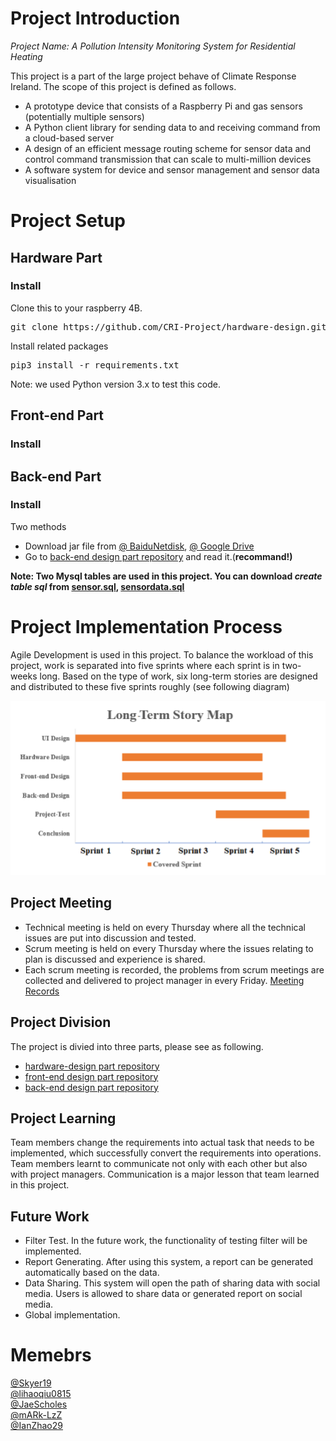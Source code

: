# Project Introduction
*Project Name: A Pollution Intensity Monitoring System for Residential Heating*

This project is a part of the large project behave of Climate Response Ireland. The scope of this project is defined as follows. 
- A prototype device that consists of a Raspberry Pi and gas sensors (potentially multiple sensors)
- A Python client library for sending data to and receiving command from a cloud-based server
- A design of an efficient message routing scheme for sensor data and control command transmission that can scale to multi-million devices 
- A software system for device and sensor management and sensor data visualisation

# Project Setup
## Hardware Part

### Install
Clone this to your raspberry 4B.
<pre>git clone https://github.com/CRI-Project/hardware-design.git</pre> 
Install related packages
<pre>pip3 install -r requirements.txt</pre>
Note: we used Python version 3.x to test this code.

## Front-end Part

### Install

## Back-end Part

### Install
Two methods
- Download jar file from [@ BaiduNetdisk](https://pan.baidu.com/xxxx), [@ Google Drive](https://drive.google.com/drive/folders/16v6IR2Z6iUJrjWRO28L27aog0YoRvsfB?usp=sharing)
- Go to [back-end design part repository](https://github.com/CRI-Project/back-end-design) and read it.(**recommand!)**

**Note: 
Two Mysql tables are used in this project. You can download _create table sql_ from <a href="https://github.com/CRI-Project/related-materials/blob/main/sensor.sql" download="sensor.sql">sensor.sql</a>, [sensordata.sql](https://github.com/CRI-Project/related-materials/blob/main/sensordata.sql)**

# Project Implementation Process
Agile Development is used in this project. To balance the workload of this project, work is separated into five sprints where each sprint is in two-weeks long. Based on the type of work, six long-term stories are designed and distributed to these five sprints roughly (see following diagram)
<center class="half">
  <img src="images/design_map.png"/>
</center>

## Project Meeting
- Technical meeting is held on every Thursday where all the technical issues are put into discussion and tested.
- Scrum meeting is held on every Thursday where the issues relating to plan is discussed and experience is shared. 
- Each scrum meeting is recorded, the problems from scrum meetings are collected and delivered to project manager in every Friday.
[Meeting Records](https://github.com/CRI-Project/related-materials/tree/main/meeting%20Records)

## Project Division
The project is divied into three parts, please see as following.
- [hardware-design part repository](https://github.com/CRI-Project/hardware-design)
- [front-end design part repository](https://github.com/CRI-Project/front-end-design)
- [back-end design part repository](https://github.com/CRI-Project/back-end-design)


## Project Learning
Team members change the requirements into actual task that needs to be implemented, which successfully convert the requirements into operations.
Team members learnt to communicate not only with each other but also with project managers. Communication is a major lesson that team learned in this project.

## Future Work
- Filter Test. In the future work, the functionality of testing filter will be implemented. 
- Report Generating. After using this system, a report can be generated automatically based on the data. 
- Data Sharing. This system will open the path of sharing data with social media. Users is allowed to share data or generated report on social media.
- Global implementation. 

# Memebrs
[@Skyer19](https://github.com/Skyer19)<br> 
[@lihaoqiu0815](https://github.com/lihaoqiu0815)<br>
[@JaeScholes](https://github.com/JaeScholes)<br>
[@mARk-LzZ](https://github.com/mARk-LzZ) <br>
[@IanZhao29](https://github.com/IanZhao29)

